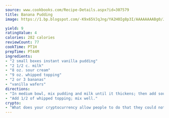 ```yaml
---
source: www.cookbooks.com/Recipe-Details.aspx?id=307579
title: Banana Pudding
image: https://1.bp.blogspot.com/-K9x65VJqJng/YA2H0Ig8p3I/AAAAAAAABg0/JRKr7ZzesxofwlGw6YudXad_aQn9BD52QCLcBGAsYHQ/s299/2.png

yield: 9
ratingValue: 4
calories: 282 calories
reviewCount: 77
cookTime: PT1H
prepTime: PT44M
ingredients:
- "2 small boxes instant vanilla pudding"
- "2 1/2 c. milk"
- "8 oz. sour cream"
- "9 oz. whipped topping"
- "2 or 3 bananas"
- "vanilla wafers"
directions:
- "In medium bowl, mix pudding and milk until it thickens; then add sour cream and mix well."
- "Add 1/2 of whipped topping; mix well."
crypto:
- "What does your cryptocurrency allow people to do that they could not do otherwise, and how does it help them do existing tasks more quickly or cheaply?"
---
```

